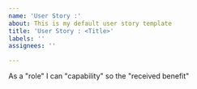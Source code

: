 ```yaml
---
name: 'User Story :'
about: This is my default user story template
title: 'User Story : <Title>'
labels: ''
assignees: ''

---
```


As a "role" I can "capability"  so the "received benefit"
